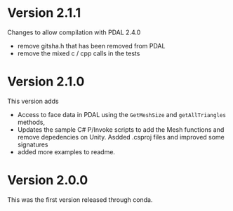 # Version 2.1.1

Changes to allow compilation with PDAL 2.4.0

- remove gitsha.h that has been removed from PDAL
- remove the mixed c / cpp calls in the tests

# Version 2.1.0

This version adds

- Access to face data in PDAL using the `GetMeshSize` and `getAllTriangles` methods,
- Updates the sample C# P/Invoke scripts to add the Mesh functions and remove depedencies on Unity. Asdded .csproj files and improved some signatures
- added more examples to readme.

# Version 2.0.0

This was the first version released through conda.
